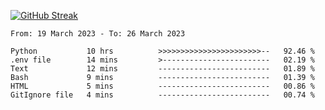 [![GitHub Streak](https://streak-stats.demolab.com?user=renren-017&theme=sea&hide_border=true&background=DD272700)](https://git.io/streak-stats)

<!--START_SECTION:waka-->

```text
From: 19 March 2023 - To: 26 March 2023

Python           10 hrs          >>>>>>>>>>>>>>>>>>>>>>>--   92.46 %
.env file        14 mins         >------------------------   02.19 %
Text             12 mins         -------------------------   01.89 %
Bash             9 mins          -------------------------   01.39 %
HTML             5 mins          -------------------------   00.86 %
GitIgnore file   4 mins          -------------------------   00.74 %
```

<!--END_SECTION:waka-->
